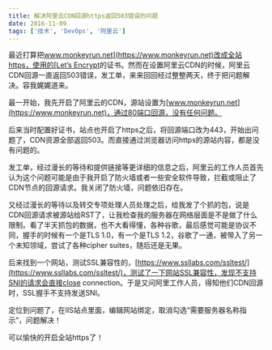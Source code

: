 ```yaml
---
title: 解决阿里云CDN回源https返回503错误的问题
date: 2016-11-09
tags: ['技术', 'DevOps', '阿里云']
---
```


最近打算把[www.monkeyrun.net](https://www.monkeyrun.net)改成全站https，使用的[Let’s Encrypt](https://letsencrypt.org/)的证书。然而在设置阿里云CDN的时候，阿里云CDN回源一直返回503错误，发工单，来来回回经过整整两天，终于把问题解决。容我娓娓道来。

最一开始，我先开启了阿里云的CDN，源站设置为[www.monkeyrun.net](https://www.monkeyrun.net)，通过80端口回源，没有任何问题。

后来当时配置好证书，站点也开启了https之后，将回源端口改为443，开始出问题了，CDN资源全部返回503。而直接通过浏览器访问https的源站内容，都是没有问题的。

发工单，经过漫长的等待和提供链接等更详细的信息之后，阿里云的工作人员首先认为这个问题可能是由于我开启了防火墙或者一些安全软件导致，拦截或阻止了CDN节点的回源请求。我关闭了防火墙，问题依旧存在。

又经过漫长的等待以及转交专项处理人员处理之后，给我发了个抓的包，说是CDN回源请求被源站给RST了，让我检查我的服务器在网络层面是不是做了什么限制。看了半天抓包的数据，也不大看得懂，各种谷歌，最后感觉可能是协议不同，握手的时候有一个是TLS 1.0，有一个是TLS 1.2，谷歌了一通，被带入了另一个未知领域，尝试了各种cipher suites，随后还是无果。

后来找到一个网站，测试SSL兼容性的，[https://www.ssllabs.com/ssltest/](https://www.ssllabs.com/ssltest/)，测试了一下网站SSL兼容性，发现不支持SNI的请求会直接close connection。于是又问阿里工作人员，得知他们CDN回源时，SSL握手不支持发送SNI。

定位到问题了，在IIS站点里面，编辑网站绑定，取消勾选“需要服务器名称指示”，问题解决！

可以愉快的开启全站https了！
